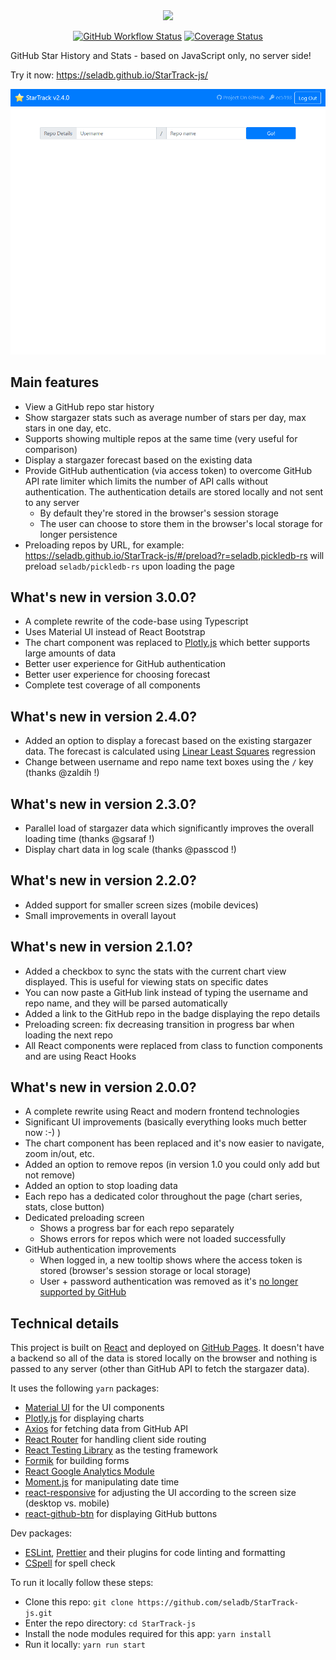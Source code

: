 <div align="center">
<img src="public/logo.png" width="550" />

[![GitHub Workflow Status](https://img.shields.io/github/actions/workflow/status/seladb/StarTrack-js/buildAndTest.yml?branch=typescript&label=Actions&logo=github&style=flat)](https://github.com/seladb/StarTrack-js/actions?query=workflow:%22Build%20and%20Test%22)
[![Coverage Status](https://coveralls.io/repos/github/seladb/StarTrack-js/badge.svg?branch=typescript)](https://coveralls.io/github/seladb/StarTrack-js?branch=typescript)

</div>

GitHub Star History and Stats - based on JavaScript only, no server side!

Try it now: https://seladb.github.io/StarTrack-js/

<img src="public/StarTrackDemo.gif" width="900" />

## Main features

- View a GitHub repo star history
- Show stargazer stats such as average number of stars per day, max stars in one day, etc.
- Supports showing multiple repos at the same time (very useful for comparison)
- Display a stargazer forecast based on the existing data
- Provide GitHub authentication (via access token) to overcome GitHub API rate limiter which limits the number of API calls without authentication. The authentication details are stored locally and not sent to any server
  - By default they're stored in the browser's session storage
  - The user can choose to store them in the browser's local storage for longer persistence
- Preloading repos by URL, for example: <https://seladb.github.io/StarTrack-js/#/preload?r=seladb,pickledb-rs> will preload `seladb/pickledb-rs` upon loading the page

## What's new in version 3.0.0?

- A complete rewrite of the code-base using Typescript
- Uses Material UI instead of React Bootstrap
- The chart component was replaced to [Plotly.js](https://plotly.com/javascript/) which better supports large amounts of data
- Better user experience for GitHub authentication
- Better user experience for choosing forecast
- Complete test coverage of all components

## What's new in version 2.4.0?

- Added an option to display a forecast based on the existing stargazer data. The forecast is calculated using [Linear Least Squares](https://en.wikipedia.org/wiki/Linear_least_squares) regression
- Change between username and repo name text boxes using the `/` key (thanks @zaldih !)

## What's new in version 2.3.0?

- Parallel load of stargazer data which significantly improves the overall loading time (thanks @gsaraf !)
- Display chart data in log scale (thanks @passcod !)

## What's new in version 2.2.0?

- Added support for smaller screen sizes (mobile devices)
- Small improvements in overall layout

## What's new in version 2.1.0?

- Added a checkbox to sync the stats with the current chart view displayed. This is useful for viewing stats on specific dates
- You can now paste a GitHub link instead of typing the username and repo name, and they will be parsed automatically
- Added a link to the GitHub repo in the badge displaying the repo details
- Preloading screen: fix decreasing transition in progress bar when loading the next repo
- All React components were replaced from class to function components and are using React Hooks

## What's new in version 2.0.0?

- A complete rewrite using React and modern frontend technologies
- Significant UI improvements (basically everything looks much better now :-) )
- The chart component has been replaced and it's now easier to navigate, zoom in/out, etc.
- Added an option to remove repos (in version 1.0 you could only add but not remove)
- Added an option to stop loading data
- Each repo has a dedicated color throughout the page (chart series, stats, close button)
- Dedicated preloading screen
  - Shows a progress bar for each repo separately
  - Shows errors for repos which were not loaded successfully
- GitHub authentication improvements
  - When logged in, a new tooltip shows where the access token is stored (browser's session storage or local storage)
  - User + password authentication was removed as it's [no longer supported by GitHub](https://developer.github.com/changes/2019-11-05-deprecated-passwords-and-authorizations-api/#authenticating-using-passwords)

## Technical details

This project is built on [React](https://reactjs.org/) and deployed on [GitHub Pages](https://pages.github.com/). It doesn't have a backend so all of the data is stored locally on the browser and nothing is passed to any server (other than GitHub API to fetch the stargazer data).

It uses the following `yarn` packages:

- [Material UI](https://mui.com/material-ui/) for the UI components
- [Plotly.js](https://plotly.com/javascript/) for displaying charts
- [Axios](https://github.com/axios/axios) for fetching data from GitHub API
- [React Router](https://reactrouter.com/) for handling client side routing
- [React Testing Library](https://testing-library.com/docs/react-testing-library/intro/) as the testing framework
- [Formik](https://formik.org/) for building forms
- [React Google Analytics Module](https://github.com/react-ga/react-ga)
- [Moment.js](https://momentjs.com/) for manipulating date time
- [react-responsive](https://github.com/contra/react-responsive) for adjusting the UI according to the screen size (desktop vs. mobile)
- [react-github-btn](https://github.com/ntkme/react-github-btn) for displaying GitHub buttons

Dev packages:

- [ESLint](https://eslint.org/), [Prettier](https://prettier.io/) and their plugins for code linting and formatting
- [CSpell](https://cspell.org/) for spell check

To run it locally follow these steps:

- Clone this repo: `git clone https://github.com/seladb/StarTrack-js.git`
- Enter the repo directory: `cd StarTrack-js`
- Install the node modules required for this app: `yarn install`
- Run it locally: `yarn run start`
